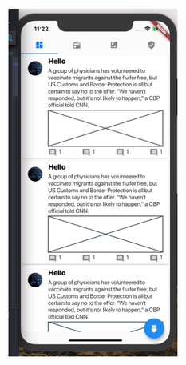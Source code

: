 

![Flutter Twitter Clone](https://github.com/VB10/twittermobileclone/blob/master/github/Screen%20Shot%202019-11-19%20at%2023.36.32.png?raw=true)


